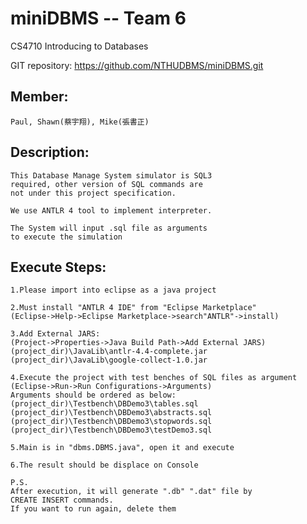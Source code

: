 ﻿# miniDBMS -- Team 6
CS4710 Introducing to Databases

GIT repository: https://github.com/NTHUDBMS/miniDBMS.git

Member: 
-----------------------------------------------------------
	Paul, Shawn(蔡宇翔), Mike(張書正)

Description:
-----------------------------------------------------------
	This Database Manage System simulator is SQL3 
	required, other version of SQL commands are 
	not under this project specification.

	We use ANTLR 4 tool to implement interpreter.

	The System will input .sql file as arguments
	to execute the simulation

Execute Steps:
-----------------------------------------------------------
	1.Please import into eclipse as a java project 

	2.Must install "ANTLR 4 IDE" from "Eclipse Marketplace" 
	(Eclipse->Help->Eclipse Marketplace->search"ANTLR"->install)

	3.Add External JARS:
	(Project->Properties->Java Build Path->Add External JARS)
	(project_dir)\JavaLib\antlr-4.4-complete.jar
	(project_dir)\JavaLib\google-collect-1.0.jar

	4.Execute the project with test benches of SQL files as argument
	(Eclipse->Run->Run Configurations->Arguments)
	Arguments should be ordered as below:
	(project_dir)\Testbench\DBDemo3\tables.sql
	(project_dir)\Testbench\DBDemo3\abstracts.sql
	(project_dir)\Testbench\DBDemo3\stopwords.sql
	(project_dir)\Testbench\DBDemo3\testDemo3.sql

	5.Main is in "dbms.DBMS.java", open it and execute
	
	6.The result should be displace on Console
	
	P.S.
	After execution, it will generate ".db" ".dat" file by 
	CREATE INSERT commands. 
	If you want to run again, delete them

